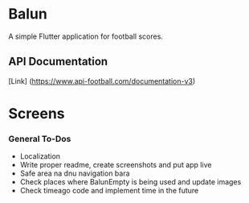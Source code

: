 # Balun

A simple Flutter application for football scores.

## API Documentation
[Link] (https://www.api-football.com/documentation-v3)

# Screens

### General To-Dos

* Localization
* Write proper readme, create screenshots and put app live
* Safe area na dnu navigation bara
* Check places where BalunEmpty is being used and update images
* Check timeago code and implement time in the future
